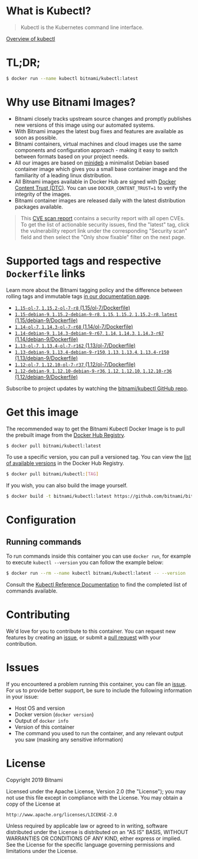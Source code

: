 
# What is Kubectl?

> Kubectl is the Kubernetes command line interface.

[Overview of kubectl](https://kubernetes.io/docs/reference/kubectl/overview/)

# TL;DR;

```bash
$ docker run --name kubectl bitnami/kubectl:latest
```

# Why use Bitnami Images?

* Bitnami closely tracks upstream source changes and promptly publishes new versions of this image using our automated systems.
* With Bitnami images the latest bug fixes and features are available as soon as possible.
* Bitnami containers, virtual machines and cloud images use the same components and configuration approach - making it easy to switch between formats based on your project needs.
* All our images are based on [minideb](https://github.com/bitnami/minideb) a minimalist Debian based container image which gives you a small base container image and the familiarity of a leading linux distribution.
* All Bitnami images available in Docker Hub are signed with [Docker Content Trust (DTC)](https://docs.docker.com/engine/security/trust/content_trust/). You can use `DOCKER_CONTENT_TRUST=1` to verify the integrity of the images.
* Bitnami container images are released daily with the latest distribution packages available.


> This [CVE scan report](https://quay.io/repository/bitnami/kubectl?tab=tags) contains a security report with all open CVEs. To get the list of actionable security issues, find the "latest" tag, click the vulnerability report link under the corresponding "Security scan" field and then select the "Only show fixable" filter on the next page.

# Supported tags and respective `Dockerfile` links

Learn more about the Bitnami tagging policy and the difference between rolling tags and immutable tags [in our documentation page](https://docs.bitnami.com/containers/how-to/understand-rolling-tags-containers/).


* [`1.15-ol-7`, `1.15.2-ol-7-r8` (1.15/ol-7/Dockerfile)](https://github.com/bitnami/bitnami-docker-kubectl/blob/1.15.2-ol-7-r8/1.15/ol-7/Dockerfile)
* [`1.15-debian-9`, `1.15.2-debian-9-r8`, `1.15`, `1.15.2`, `1.15.2-r8`, `latest` (1.15/debian-9/Dockerfile)](https://github.com/bitnami/bitnami-docker-kubectl/blob/1.15.2-debian-9-r8/1.15/debian-9/Dockerfile)
* [`1.14-ol-7`, `1.14.3-ol-7-r68` (1.14/ol-7/Dockerfile)](https://github.com/bitnami/bitnami-docker-kubectl/blob/1.14.3-ol-7-r68/1.14/ol-7/Dockerfile)
* [`1.14-debian-9`, `1.14.3-debian-9-r67`, `1.14`, `1.14.3`, `1.14.3-r67` (1.14/debian-9/Dockerfile)](https://github.com/bitnami/bitnami-docker-kubectl/blob/1.14.3-debian-9-r67/1.14/debian-9/Dockerfile)
* [`1.13-ol-7`, `1.13.4-ol-7-r162` (1.13/ol-7/Dockerfile)](https://github.com/bitnami/bitnami-docker-kubectl/blob/1.13.4-ol-7-r162/1.13/ol-7/Dockerfile)
* [`1.13-debian-9`, `1.13.4-debian-9-r150`, `1.13`, `1.13.4`, `1.13.4-r150` (1.13/debian-9/Dockerfile)](https://github.com/bitnami/bitnami-docker-kubectl/blob/1.13.4-debian-9-r150/1.13/debian-9/Dockerfile)
* [`1.12-ol-7`, `1.12.10-ol-7-r37` (1.12/ol-7/Dockerfile)](https://github.com/bitnami/bitnami-docker-kubectl/blob/1.12.10-ol-7-r37/1.12/ol-7/Dockerfile)
* [`1.12-debian-9`, `1.12.10-debian-9-r36`, `1.12`, `1.12.10`, `1.12.10-r36` (1.12/debian-9/Dockerfile)](https://github.com/bitnami/bitnami-docker-kubectl/blob/1.12.10-debian-9-r36/1.12/debian-9/Dockerfile)

Subscribe to project updates by watching the [bitnami/kubectl GitHub repo](https://github.com/bitnami/bitnami-docker-kubectl).

# Get this image

The recommended way to get the Bitnami Kubectl Docker Image is to pull the prebuilt image from the [Docker Hub Registry](https://hub.docker.com/r/bitnami/kubectl).

```bash
$ docker pull bitnami/kubectl:latest
```

To use a specific version, you can pull a versioned tag. You can view the [list of available versions](https://hub.docker.com/r/bitnami/kubectl/tags/) in the Docker Hub Registry.

```bash
$ docker pull bitnami/kubectl:[TAG]
```

If you wish, you can also build the image yourself.

```bash
$ docker build -t bitnami/kubectl:latest https://github.com/bitnami/bitnami-docker-kubectl.git
```

# Configuration

## Running commands

To run commands inside this container you can use `docker run`, for example to execute `kubectl --version` you can follow the example below:

```bash
$ docker run --rm --name kubectl bitnami/kubectl:latest -- --version
```

Consult the [Kubectl Reference Documentation](https://kubernetes.io/docs/reference/generated/kubectl/kubectl-commands) to find the completed list of commands available.

# Contributing

We'd love for you to contribute to this container. You can request new features by creating an [issue](https://github.com/bitnami/bitnami-docker-kubectl/issues), or submit a [pull request](https://github.com/bitnami/bitnami-docker-kubectl/pulls) with your contribution.

# Issues

If you encountered a problem running this container, you can file an [issue](https://github.com/bitnami/bitnami-docker-kubectl/issues). For us to provide better support, be sure to include the following information in your issue:

- Host OS and version
- Docker version (`docker version`)
- Output of `docker info`
- Version of this container
- The command you used to run the container, and any relevant output you saw (masking any sensitive information)

# License

Copyright 2019 Bitnami

Licensed under the Apache License, Version 2.0 (the "License");
you may not use this file except in compliance with the License.
You may obtain a copy of the License at

    http://www.apache.org/licenses/LICENSE-2.0

Unless required by applicable law or agreed to in writing, software
distributed under the License is distributed on an "AS IS" BASIS,
WITHOUT WARRANTIES OR CONDITIONS OF ANY KIND, either express or implied.
See the License for the specific language governing permissions and
limitations under the License.
